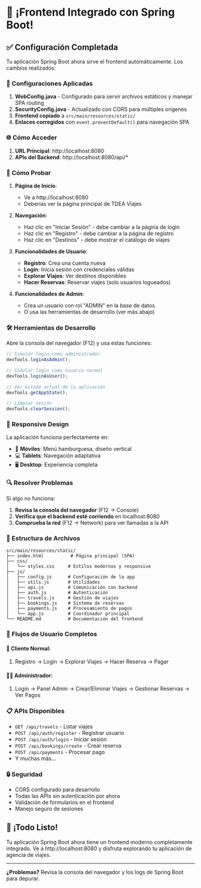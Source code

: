 # 🎉 ¡Frontend Integrado con Spring Boot!

## ✅ Configuración Completada

Tu aplicación Spring Boot ahora sirve el frontend automáticamente. Los cambios realizados:

### 🔧 Configuraciones Aplicadas

1. **WebConfig.java** - Configurado para servir archivos estáticos y manejar SPA routing
2. **SecurityConfig.java** - Actualizado con CORS para múltiples orígenes
3. **Frontend copiado** a `src/main/resources/static/`
4. **Enlaces corregidos** con `event.preventDefault()` para navegación SPA

### 🌐 Cómo Acceder

1. **URL Principal**: http://localhost:8080
2. **APIs del Backend**: http://localhost:8080/api/*

### 🧪 Cómo Probar

1. **Página de Inicio**:
   - Ve a http://localhost:8080
   - Deberías ver la página principal de TDEA Viajes

2. **Navegación**:
   - Haz clic en "Iniciar Sesión" - debe cambiar a la página de login
   - Haz clic en "Registro" - debe cambiar a la página de registro
   - Haz clic en "Destinos" - debe mostrar el catálogo de viajes

3. **Funcionalidades de Usuario**:
   - **Registro**: Crea una cuenta nueva
   - **Login**: Inicia sesión con credenciales válidas
   - **Explorar Viajes**: Ver destinos disponibles
   - **Hacer Reservas**: Reservar viajes (solo usuarios logueados)

4. **Funcionalidades de Admin**:
   - Crea un usuario con rol "ADMIN" en la base de datos
   - O usa las herramientas de desarrollo (ver más abajo)

### 🛠️ Herramientas de Desarrollo

Abre la consola del navegador (F12) y usa estas funciones:

```javascript
// Simular login como administrador
devTools.loginAsAdmin();

// Simular login como usuario normal
devTools.loginAsUser();

// Ver estado actual de la aplicación
devTools.getAppState();

// Limpiar sesión
devTools.clearSession();
```

### 📱 Responsive Design

La aplicación funciona perfectamente en:
- 📱 **Móviles**: Menú hamburguesa, diseño vertical
- 💻 **Tablets**: Navegación adaptativa
- 🖥️ **Desktop**: Experiencia completa

### 🔍 Resolver Problemas

Si algo no funciona:

1. **Revisa la consola del navegador** (F12 → Console)
2. **Verifica que el backend esté corriendo** en localhost:8080
3. **Comprueba la red** (F12 → Network) para ver llamadas a la API

### 📂 Estructura de Archivos

```
src/main/resources/static/
├── index.html          # Página principal (SPA)
├── css/
│   └── styles.css     # Estilos modernos y responsive
├── js/
│   ├── config.js      # Configuración de la app
│   ├── utils.js       # Utilidades
│   ├── api.js         # Comunicación con backend
│   ├── auth.js        # Autenticación
│   ├── travels.js     # Gestión de viajes
│   ├── bookings.js    # Sistema de reservas
│   ├── payments.js    # Procesamiento de pagos
│   └── app.js         # Coordinador principal
└── README.md          # Documentación del frontend
```

### 🎯 Flujos de Usuario Completos

#### 👤 **Cliente Normal**:
1. Registro → Login → Explorar Viajes → Hacer Reserva → Pagar

#### 👨‍💼 **Administrador**:
1. Login → Panel Admin → Crear/Eliminar Viajes → Gestionar Reservas → Ver Pagos

### 📋 APIs Disponibles

- `GET /api/travels` - Listar viajes
- `POST /api/auth/register` - Registrar usuario  
- `POST /api/auth/login` - Iniciar sesión
- `POST /api/bookings/create` - Crear reserva
- `POST /api/payments` - Procesar pago
- Y muchas más...

### 🔒 Seguridad

- CORS configurado para desarrollo
- Todas las APIs sin autenticación por ahora
- Validación de formularios en el frontend
- Manejo seguro de sesiones

## 🎊 ¡Todo Listo!

Tu aplicación Spring Boot ahora tiene un frontend moderno completamente integrado. 
Ve a http://localhost:8080 y disfruta explorando tu aplicación de agencia de viajes.

---

**¿Problemas?** Revisa la consola del navegador y los logs de Spring Boot para depurar.